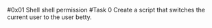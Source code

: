 #0x01 Shell shell permission
#Task 0
Create a script that switches the current user to the user betty.
